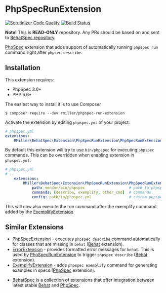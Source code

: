 PhpSpecRunExtension
===================

[![Scrutinizer Code Quality](https://scrutinizer-ci.com/g/richardmiller/PhpSpecRunExtension/badges/quality-score.png?b=master)](https://scrutinizer-ci.com/g/richardmiller/PhpSpecRunExtension/?branch=master)
[![Build Status](https://scrutinizer-ci.com/g/richardmiller/PhpSpecRunExtension/badges/build.png?b=master)](https://scrutinizer-ci.com/g/richardmiller/PhpSpecRunExtension/build-status/master)

**Note!** This is **READ-ONLY** repository. Any PRs should be based on and sent
to [BehatSpec repository](https://github.com/richardmiller/BehatSpec).

[PhpSpec](http://www.phpspec.net/en/stable) extension that adds support of
automatically running `phpspec run` command right after `phpsec describe`.

Installation
------------

This extension requires:

* PhpSpec 3.0+
* PHP 5.6+

The easiest way to install it is to use Composer

```
$ composer require --dev rmiller/phpspec-run-extension
```

Activate the extension by editing `phpspec.yml` of your project:

```yaml
# phpspec.yml
extensions:
    RMiller\BehatSpec\Extension\PhpSpecRunExtension\PhpSpecRunExtension: ~
```

By default this extension will try to use `bin/phpspec` for executing `phpspec`
commands. This can be overridden when enabling extension in `phpspec.yml`:

```yaml
# phpspec.yml
# ..
    extensions:
        RMiller\BehatSpec\Extension\PhpSpecRunExtension\PhpSpecRunExtension: ~
            path: vendor/bin/phpspec                    # path to phpspec bin
            commands: [describe, exemplify, other_cmd]  # commands
            config: path/to/phpspec.yml                 # custom phpspec.yml path
```

This will now also execute the run command after the exemplify command added by
the [ExemplifyExtension](https://github.com/richardmiller/ExemplifyExtension).

## Similar Extensions

* [PhpSpecExtension][10] - executes `phpspec describe` command automatically
  for classes that are missing in `behat` ([Behat][1] extension).
* [ErrorExtension][11] - provides formatted error messages for `behat`. This is
  used by [PhpSpecRunExtension][20] to trigger `phpspec describe` ([Behat][1]
  extension).
* [ExemplifyExtension][21] - adds `phpspec exemplify` command for generating
  examples in specs ([PhpSpec][2] extension).
- [BehatSpec][3] is a collection of extensions that offer integration
  between latest stable [Behat][1] and [PhpSpec][2].

[1]: http://docs.behat.org/en/stable
[2]: http://phpspec.net/en/stable
[3]: https://github.com/richardmiller/BehatSpec
[10]: https://github.com/richardmiller/PhpSpecExtension
[11]: https://github.com/richardmiller/ErrorExtension
[20]: https://github.com/richardmiller/PhpSpecRunExtension
[21]: https://github.com/richardmiller/ExemplifyExtension

